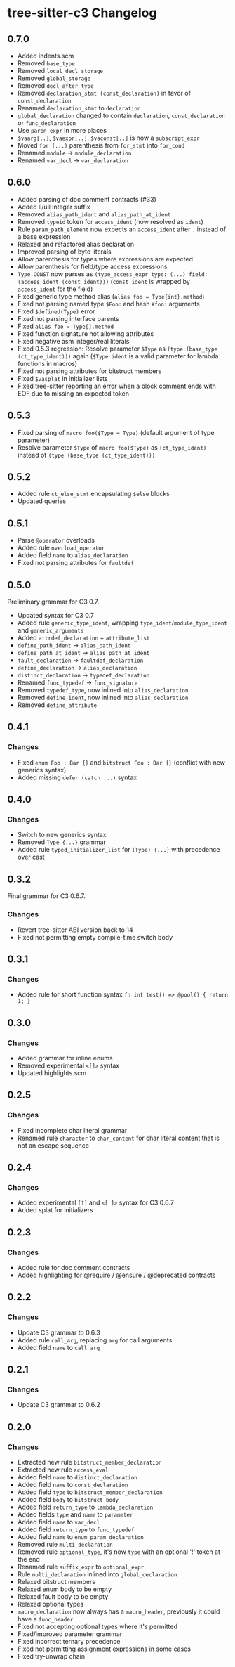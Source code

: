 # tree-sitter-c3 Changelog

## 0.7.0
- Added indents.scm
- Removed `base_type` 
- Removed `local_decl_storage`
- Removed `global_storage`
- Removed `decl_after_type`
- Removed `declaration_stmt (const_declaration)` in favor of `const_declaration`
- Renamed `declaration_stmt` to `declaration`
- `global_declaration` changed to contain `declaration`, `const_declaration` or `func_declaration`
- Use `paren_expr` in more places
- `$vaarg[..]`, `$vaexpr[..]`, `$vaconst[..]` is now a `subscript_expr`
- Moved `for (...)` parenthesis from `for_stmt` into `for_cond`
- Renamed `module` -> `module_declaration`
- Renamed `var_decl` -> `var_declaration`

## 0.6.0
- Added parsing of doc comment contracts (#33)
- Added ll/ull integer suffix
- Removed `alias_path_ident` and `alias_path_at_ident`
- Removed `typeid` token for `access_ident` (now resolved as `ident`)
- Rule `param_path_element` now expects an `access_ident` after `.` instead of a base expression 
- Relaxed and refactored alias declaration
- Improved parsing of byte literals
- Allow parenthesis for types where expressions are expected
- Allow parenthesis for field/type access expressions
- `Type.CONST` now parses as `(type_access_expr type: (...) field: (access_ident (const_ident)))` (`const_ident` is wrapped by `access_ident` for the field)
- Fixed generic type method alias (`alias foo = Type{int}.method`)
- Fixed not parsing named type `$Foo:` and hash `#foo:` arguments
- Fixed `$defined(Type)` error
- Fixed not parsing interface parents
- Fixed `alias foo = Type[].method`
- Fixed function signature not allowing attributes
- Fixed negative asm integer/real literals
- Fixed 0.5.3 regression: Resolve parameter `$Type` as `(type (base_type (ct_type_ident)))` again (`$Type ident` is a valid parameter for lambda functions in macros)
- Fixed not parsing attributes for bitstruct members
- Fixed `$vasplat` in initializer lists
- Fixed tree-sitter reporting an error when a block comment ends with EOF due to missing an expected token

## 0.5.3
- Fixed parsing of `macro foo($Type = Type)` (default argument of type parameter)
- Resolve parameter `$Type` of `macro foo($Type)` as `(ct_type_ident)` instead of `(type (base_type (ct_type_ident)))`

## 0.5.2
- Added rule `ct_else_stmt` encapsulating `$else` blocks
- Updated queries

## 0.5.1

- Parse `@operator` overloads
- Added rule `overload_operator`
- Added field `name` to `alias_declaration`
- Fixed not parsing attributes for `faultdef`

## 0.5.0

Preliminary grammar for C3 0.7.

- Updated syntax for C3 0.7
- Added rule `generic_type_ident`, wrapping `type_ident`/`module_type_ident` and `generic_arguments`
- Added `attrdef_declaration` + `attribute_list`
- `define_path_ident` -> `alias_path_ident`
- `define_path_at_ident` -> `alias_path_at_ident`
- `fault_declaration` -> `faultdef_declaration`
- `define_declaration` -> `alias_declaration`
- `distinct_declaration` -> `typedef_declaration`
- Renamed `func_typedef` -> `func_signature`
- Removed `typedef_type`, now inlined into `alias_declaration`
- Removed `define_ident`, now inlined into `alias_declaration`
- Removed `define_attribute`

## 0.4.1

### Changes
- Fixed `enum Foo : Bar {}` and `bitstruct Foo : Bar {}` (conflict with new generics syntax)
- Added missing `defer (catch ...)` syntax

## 0.4.0

### Changes
- Switch to new generics syntax
- Removed `Type {...}` grammar
- Added rule `typed_initializer_list` for `(Type) {...}` with precedence over cast

## 0.3.2

Final grammar for C3 0.6.7.

### Changes
- Revert tree-sitter ABI version back to 14
- Fixed not permitting empty compile-time switch body

## 0.3.1

### Changes
- Added rule for short function syntax `fn int test() => @pool() { return 1; }`

## 0.3.0

### Changes
- Added grammar for inline enums
- Removed experimental `<[]>` syntax
- Updated highlights.scm

## 0.2.5

### Changes

- Fixed incomplete char literal grammar
- Renamed rule `character` to `char_content` for char literal content that is not an escape sequence

## 0.2.4

### Changes

- Added experimental `[?]` and `<[ ]>` syntax for C3 0.6.7
- Added splat for initializers

## 0.2.3

### Changes

- Added rule for doc comment contracts
- Added highlighting for @require / @ensure / @deprecated contracts

## 0.2.2

### Changes

- Update C3 grammar to 0.6.3
- Added rule `call_arg`, replacing `arg` for call arguments
- Added field `name` to `call_arg`

## 0.2.1

### Changes

- Update C3 grammar to 0.6.2

## 0.2.0

### Changes

- Extracted new rule `bitstruct_member_declaration`
- Extracted new rule `access_eval`
- Added field `name` to `distinct_declaration`
- Added field `name` to `const_declaration`
- Added field `type` to `bitstruct_member_declaration`
- Added field `body` to `bitstruct_body`
- Added field `return_type` to `lambda_declaration`
- Added fields `type` and `name` to `parameter`
- Added field `name` to `var_decl`
- Added field `return_type` to `func_typedef`
- Added field `name` to `enum_param_declaration`
- Removed rule `multi_declaration`
- Removed rule `optional_type`, it's now `type` with an optional '!' token at the end
- Renamed rule `suffix_expr` to `optional_expr`
- Rule `multi_declaration` inlined into `global_declaration`
- Relaxed bitstruct members
- Relaxed enum body to be empty
- Relaxed fault body to be empty
- Relaxed optional types
- `macro_declaration` now always has a `macro_header`, previously it could have a `func_header`
- Fixed not accepting optional types where it's permitted
- Fixed/improved parameter grammar
- Fixed incorrect ternary precedence
- Fixed not permitting assignment expressions in some cases
- Fixed try-unwrap chain
